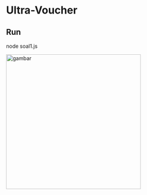 # Ultra-Voucher

## Run
node soal1.js

<img width="366" alt="gambar" src="https://github.com/PrayogaBoedihartoyo/Ultra-Voucher/assets/56500445/3c3397f7-59d8-461a-860c-877c165ccd5f">
